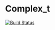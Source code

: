 # Complex_t

[![Build Status](https://travis-ci.org/ezfx44/Complex.svg?branch=master)](https://travis-ci.org/ezfx44/Complex_t)
